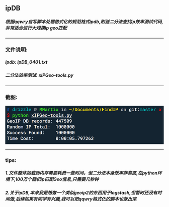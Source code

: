 ## ipDB
##### 根据qqwry自写脚本处理格式化的规范格式ipdb,附送二分法查找ip效率测试代码,非常适合进行大规模ip geo匹配

***

### 文件说明:
##### ipdb: ipDB_0401.txt
##### 二分法效率测试: xIPGeo-tools.py

***

### 截图:
![image](https://github.com/DrizzleRisk/ipDB/blob/master/screen.png)

***

### tips:
##### 1.文件整体加载到内存需要耗费一些时间，但二分法本身效率非常高,在python环境下,100万个随机ip匹配Geo信息,只需要几秒钟
##### 2.关于ipDB,本来我是想做一个类似geoip2的东西用于logstash,但暂时还没有时间做,后续如果有同学有兴趣,我可以把qqwry格式化的脚本也放出来
